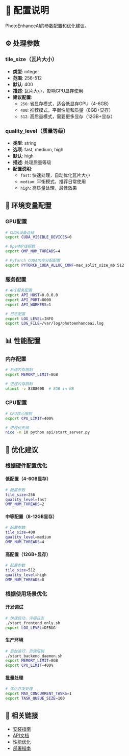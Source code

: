 # 📘 配置说明

PhotoEnhanceAI的参数配置和优化建议。

## ⚙️ 处理参数

### tile_size（瓦片大小）
- **类型**: integer
- **范围**: 256-512
- **默认**: 400
- **描述**: 瓦片大小，影响GPU显存使用
- **建议配置**:
  - `256`: 省显存模式，适合低显存GPU（4-6GB）
  - `400`: 推荐模式，平衡性能和质量（8GB+显存）
  - `512`: 高质量模式，需要更多显存（12GB+显存）

### quality_level（质量等级）
- **类型**: string
- **选项**: fast, medium, high
- **默认**: high
- **描述**: 处理质量等级
- **配置说明**:
  - `fast`: 快速处理，自动优化瓦片大小
  - `medium`: 平衡模式，推荐日常使用
  - `high`: 高质量处理，最佳效果

## 🔧 环境变量配置

### GPU配置
```bash
# CUDA设备选择
export CUDA_VISIBLE_DEVICES=0

# OpenMP线程数
export OMP_NUM_THREADS=4

# PyTorch CUDA内存分配配置
export PYTORCH_CUDA_ALLOC_CONF=max_split_size_mb:512
```

### 服务配置
```bash
# API服务配置
export API_HOST=0.0.0.0
export API_PORT=8000
export API_WORKERS=1

# 日志配置
export LOG_LEVEL=INFO
export LOG_FILE=/var/log/photoenhanceai.log
```

## 📊 性能配置

### 内存配置
```bash
# 系统内存限制
export MEMORY_LIMIT=8GB

# 进程内存限制
ulimit -v 8388608  # 8GB in KB
```

### CPU配置
```bash
# CPU核心限制
export CPU_LIMIT=400%

# 进程优先级
nice -n 10 python api/start_server.py
```

## 🎯 优化建议

### 根据硬件配置优化

#### 低配置（4-6GB显存）
```bash
# 配置参数
tile_size=256
quality_level=fast
OMP_NUM_THREADS=2
```

#### 中等配置（8-12GB显存）
```bash
# 配置参数
tile_size=400
quality_level=medium
OMP_NUM_THREADS=4
```

#### 高配置（12GB+显存）
```bash
# 配置参数
tile_size=512
quality_level=high
OMP_NUM_THREADS=8
```

### 根据使用场景优化

#### 开发调试
```bash
# 快速启动，详细日志
./start_frontend_only.sh
export LOG_LEVEL=DEBUG
```

#### 生产环境
```bash
# 后台运行，资源限制
./start_backend_daemon.sh
export MEMORY_LIMIT=8GB
export CPU_LIMIT=400%
```

#### 批量处理
```bash
# 优化并发处理
export MAX_CONCURRENT_TASKS=1
export TASK_QUEUE_SIZE=100
```

## 🔗 相关链接

- [安装指南](INSTALLATION.md)
- [API文档](API_REFERENCE.md)
- [性能优化](PERFORMANCE.md)
- [部署指南](DEPLOYMENT.md)
